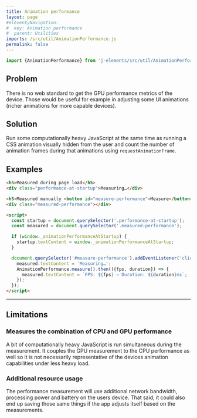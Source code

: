 ```yaml
---
title: Animation performance
layout: page
#eleventyNavigation:
#  key: Animation performance
#  parent: Utilities
imports: /src/util/AnimationPerformance.js
permalink: false
---
```


```javascript
import {AnimationPerformance} from 'j-elements/src/util/AnimationPerformance.js';
```
<module-size modules="util/AnimationPerformance.js"></module-size>

## Problem

There is no web standard to get the GPU performance metrics of the device. Those would be useful for example in adjusting some UI animations (richer animations for more capable devices).

## Solution

Run some computationally heavy JavaScript at the same time as running a CSS animation visually hidden from the user and count the number of animation frames during that animations using `requestAnimationFrame`.

## Examples

<render-example></render-example>
```html
<h5>Measured during page load</h5>
<div class="performance-at-startup">Measuring…</div>

<h5>Measured manually <button id="measure-performance">Measure</button></h5>
<div class="measured-performance"></div>

<script>
  const startup = document.querySelector('.performance-at-startup');
  const measured = document.querySelector('.measured-performance');

  if (window._animationPerformanceAtStartup) {
    startup.textContent = window._animationPerformanceAtStartup;
  }

  document.querySelector('#measure-performance').addEventListener('click', () => {
    measured.textContent = 'Measuring…';
    AnimationPerformance.measure().then(({fps, duration}) => {
      measured.textContent = `FPS: ${fps} — Duration: ${duration}ms`;
    });
  });
</script>
```

---

## Limitations

### Measures the combination of CPU and GPU performance
A bit of computationally heavy JavaScript is run simultaneous during the measurement. It couples the GPU measurement to the CPU performance as well so it is not necessarily representative of the devices animation capabilities under less heavy load.

### Additional resource usage
The performance measurement will use additional network bandwidth, processing power and battery on the users device. That said, it could also end up saving those same things if the app adjusts itself based on the measurements.
